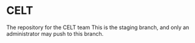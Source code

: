 # CELT
The repository for the CELT team
This is the staging branch, and only an administrator may push to this branch.